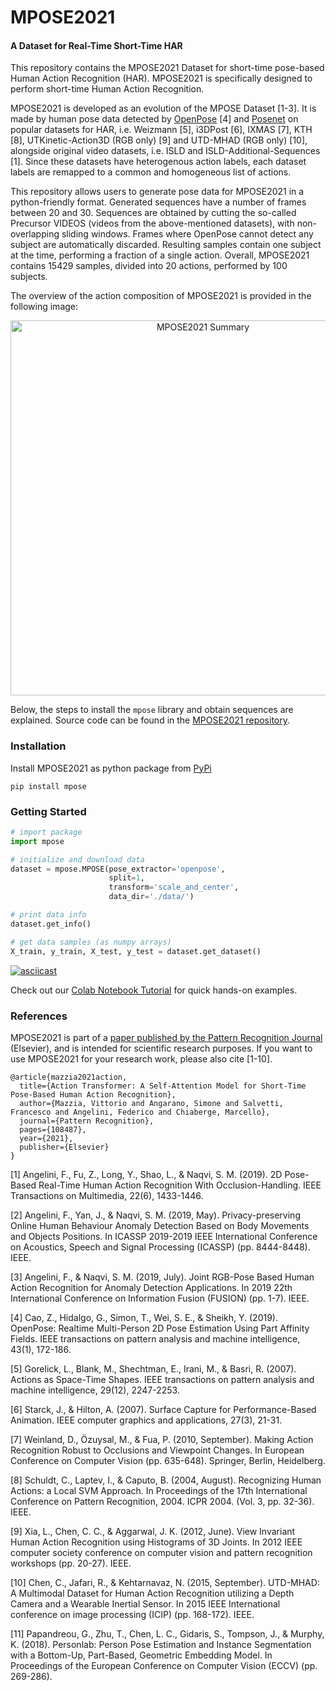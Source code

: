 # MPOSE2021
#### A Dataset for Real-Time Short-Time HAR

This repository contains the MPOSE2021 Dataset for short-time pose-based Human Action Recognition (HAR). 
MPOSE2021 is specifically designed to perform short-time Human Action Recognition.

MPOSE2021 is developed as an evolution of the MPOSE Dataset [1-3]. It is made by human pose data detected by 
[OpenPose](https://github.com/CMU-Perceptual-Computing-Lab/openpose) [4] and [Posenet](https://github.com/tensorflow/tfjs-models/tree/master/posenet) on popular datasets for HAR, i.e. Weizmann [5], i3DPost [6], IXMAS [7], KTH [8], UTKinetic-Action3D (RGB only) [9] and UTD-MHAD (RGB only) [10], alongside original video datasets, i.e. ISLD and ISLD-Additional-Sequences [1].
Since these datasets have heterogenous action labels, each dataset labels are remapped to a common and homogeneous list of actions.

This repository allows users to generate pose data for MPOSE2021 in a python-friendly format. 
Generated sequences have a number of frames between 20 and 30. 
Sequences are obtained by cutting the so-called Precursor VIDEOS (videos from the above-mentioned datasets), with non-overlapping sliding windows.
Frames where OpenPose cannot detect any subject are automatically discarded. Resulting samples contain one subject at the time, performing a fraction of a single action. Overall, MPOSE2021 contains 15429 samples, divided into 20 actions, performed by 100 subjects. 

The overview of the action composition of MPOSE2021 is provided in the following image:

<p align="center">
  <img src="https://raw.githubusercontent.com/PIC4SeR/MPOSE2021_Dataset/master/docs/mpose2021_summary.png" alt="MPOSE2021 Summary" width="600">
</p>

Below, the steps to install the ```mpose``` library and obtain sequences are explained. Source code can be found in the [MPOSE2021 repository](https://github.com/PIC4SeRCentre/MPOSE2021_Dataset).

### Installation

Install MPOSE2021 as python package from [PyPi](https://pypi.org/project/mpose)
```
pip install mpose
```

### Getting Started

```python
# import package
import mpose

# initialize and download data
dataset = mpose.MPOSE(pose_extractor='openpose', 
                      split=1, 
                      transform='scale_and_center', 
                      data_dir='./data/')

# print data info 
dataset.get_info()

# get data samples (as numpy arrays)
X_train, y_train, X_test, y_test = dataset.get_dataset()
```

[![asciicast](https://asciinema.org/a/4dXzjbZUoxXM6d3o0aNumGLr7.svg)](https://asciinema.org/a/4dXzjbZUoxXM6d3o0aNumGLr7)

<script id="asciicast-4dXzjbZUoxXM6d3o0aNumGLr7" src="https://asciinema.org/a/4dXzjbZUoxXM6d3o0aNumGLr7.js" async></script>

Check out our [Colab Notebook Tutorial](https://colab.research.google.com/drive/1_v3DYwgZPMCiELtgiwMRYxQzcYGdSWFH?usp=sharing) for quick hands-on examples.

### References

MPOSE2021 is part of a [paper published by the Pattern Recognition Journal](https://authors.elsevier.com/a/1eH6s77nKcvmg) (Elsevier), and is intended for scientific research purposes.
If you want to use MPOSE2021 for your research work, please also cite [1-10].

```
@article{mazzia2021action,
  title={Action Transformer: A Self-Attention Model for Short-Time Pose-Based Human Action Recognition},
  author={Mazzia, Vittorio and Angarano, Simone and Salvetti, Francesco and Angelini, Federico and Chiaberge, Marcello},
  journal={Pattern Recognition},
  pages={108487},
  year={2021},
  publisher={Elsevier}
}
```

[1] Angelini, F., Fu, Z., Long, Y., Shao, L., & Naqvi, S. M. (2019). 2D Pose-Based Real-Time Human Action Recognition With Occlusion-Handling. IEEE Transactions on Multimedia, 22(6), 1433-1446.

[2] Angelini, F., Yan, J., & Naqvi, S. M. (2019, May). Privacy-preserving Online Human Behaviour Anomaly Detection Based on Body Movements and Objects Positions. In ICASSP 2019-2019 IEEE International Conference on Acoustics, Speech and Signal Processing (ICASSP) (pp. 8444-8448). IEEE.

[3] Angelini, F., & Naqvi, S. M. (2019, July). Joint RGB-Pose Based Human Action Recognition for Anomaly Detection Applications. In 2019 22th International Conference on Information Fusion (FUSION) (pp. 1-7). IEEE.

[4] Cao, Z., Hidalgo, G., Simon, T., Wei, S. E., & Sheikh, Y. (2019). OpenPose: Realtime Multi-Person 2D Pose Estimation Using Part Affinity Fields. IEEE transactions on pattern analysis and machine intelligence, 43(1), 172-186.

[5] Gorelick, L., Blank, M., Shechtman, E., Irani, M., & Basri, R. (2007). Actions as Space-Time Shapes. IEEE transactions on pattern analysis and machine intelligence, 29(12), 2247-2253.

[6] Starck, J., & Hilton, A. (2007). Surface Capture for Performance-Based Animation. IEEE computer graphics and applications, 27(3), 21-31.

[7] Weinland, D., Özuysal, M., & Fua, P. (2010, September). Making Action Recognition Robust to Occlusions and Viewpoint Changes. In European Conference on Computer Vision (pp. 635-648). Springer, Berlin, Heidelberg.

[8] Schuldt, C., Laptev, I., & Caputo, B. (2004, August). Recognizing Human Actions: a Local SVM Approach. In Proceedings of the 17th International Conference on Pattern Recognition, 2004. ICPR 2004. (Vol. 3, pp. 32-36). IEEE.

[9] Xia, L., Chen, C. C., & Aggarwal, J. K. (2012, June). View Invariant Human Action Recognition using Histograms of 3D Joints. In 2012 IEEE computer society conference on computer vision and pattern recognition workshops (pp. 20-27). IEEE.

[10] Chen, C., Jafari, R., & Kehtarnavaz, N. (2015, September). UTD-MHAD: A Multimodal Dataset for Human Action Recognition utilizing a Depth Camera and a Wearable Inertial Sensor. In 2015 IEEE International conference on image processing (ICIP) (pp. 168-172). IEEE.

[11] Papandreou, G., Zhu, T., Chen, L. C., Gidaris, S., Tompson, J., & Murphy, K. (2018). Personlab: Person Pose Estimation and Instance Segmentation with a Bottom-Up, Part-Based, Geometric Embedding Model. In Proceedings of the European Conference on Computer Vision (ECCV) (pp. 269-286).